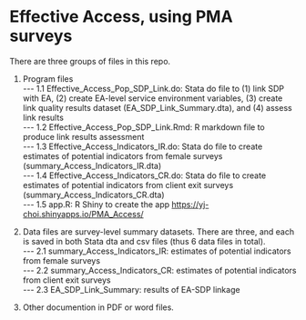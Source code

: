 # Effective Access, using PMA surveys 

There are three groups of files in this repo.  

1. Program files  
--- 1.1 Effective_Access_Pop_SDP_Link.do: Stata do file to (1) link SDP with EA, (2) create EA-level service environment variables, (3) create link quality results dataset (EA_SDP_Link_Summary.dta), and (4) assess link results       
--- 1.2 Effective_Access_Pop_SDP_Link.Rmd: R markdown file to produce link results assessment   
--- 1.3 Effective_Access_Indicators_IR.do: Stata do file to create estimates of potential indicators from female surveys (summary_Access_Indicators_IR.dta)  
--- 1.4 Effective_Access_Indicators_CR.do: Stata do file to create estimates of potential indicators from client exit surveys (summary_Access_Indicators_CR.dta)    
--- 1.5 app.R: R Shiny to create the app https://yj-choi.shinyapps.io/PMA_Access/

2. Data files are survey-level summary datasets. There are three, and each is saved in both Stata dta and csv files (thus 6 data files in total).    
--- 2.1 summary_Access_Indicators_IR: estimates of potential indicators from female surveys   
--- 2.2 summary_Access_Indicators_CR: estimates of potential indicators from client exit surveys   
--- 2.3 EA_SDP_Link_Summary: results of EA-SDP linkage   

3. Other documention in PDF or word files. 
